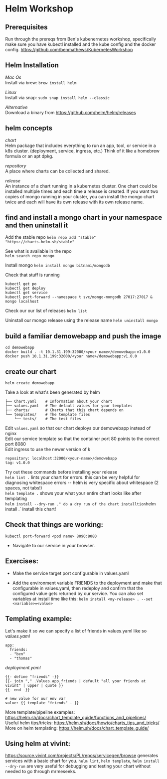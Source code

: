 # Helm Workshop

## Prerequisites

Run through the prereqs from Ben's kubenernetes workshop, specifically make sure you have kubectl installed and the kube config and the docker config. https://github.com/benmathews/KubernetesWorkshop

## Helm Installation

_Mac Os_  
Install via brew:
`brew install helm`

_Linux_  
Install via snap:
`sudo snap install helm --classic`

_Alternative_  
Download a binary from https://github.com/helm/helm/releases

## helm concepts

_chart_  
Helm package that includes everything to run an app, tool, or service in a k8s cluster. (deployment, service, ingress, etc.) Think of it like a homebrew formula or an apt dpkg.

_repository_  
A place where charts can be collected and shared.

_release_  
An instance of a chart running in a kubernetes cluster. One chart could be installed multiple times and each time a release is created. If you want two copies of mongo running in your cluster, you can install the mongo chart twice and each will have its own release with its own release name.

## find and install a mongo chart in your namespace and then uninstall it

Add the stable repo
`helm repo add "stable" "https://charts.helm.sh/stable"`

See what is available in the repo  
`helm search repo mongo`

Install mongo
`helm install mongo bitnami/mongodb`

Check that stuff is running

```
kubectl get po
kubectl get deploy
kubectl get service
kubectl port-forward --namespace t svc/mongo-mongodb 27017:27017 &
mongo localhost
```

Check our our list of releases
`helm list`

Uninstall our mongo release using the release name
`helm uninstall mongo`

## build a familiar demowebapp and push the image

```
cd demowebapp
docker build . -t 10.1.31.199:32000/<your name>/demowebapp:v1.0.0
docker push 10.1.31.199:32000/<your name>/demowebapp:v1.0.0
```

## create our chart

`helm create demowebapp`

Take a look at what's been generated by helm

```
├── Chart.yaml    # Information about your chart
├── values.yaml   # The default values for your templates
├── charts/       # Charts that this chart depends on
└── templates/    # The template files
    └── tests/    # The test files
```

Edit `values.yaml` so that our chart deploys our demowebapp instead of nginx  
Edit our service template so that the container port 80 points to the correct port 8080  
Edit ingress to use the newer version of k

```
repository: localhost:32000/<your-name>/demowebapp
tag: v1.0.0
```

Try out these commands before installing your release  
`helm lint .` lints your chart for errors. this can be very helpful for diagnosing whitespace errors -- helm is very specific about whitespace (2 spaces, not tabs!)  
`helm template .` shows your what your entire chart looks like after templating  
`helm install --dry-run ." do a dry run of the chart installtion`helm install <your-release-name> .` install this chart!

## Check that things are working:

`kubectl port-forward <pod name> 8090:8080`

- Navigate to our service in your browser.

## Exercises:

- Make the service target port configurable in values.yaml

- Add the environment variable FRIENDS to the deployment and make that configurable in values.yaml, then redeploy and confirm that the configured value gets returned by our service. You can also set variables at install time like this: `helm install <my-release> . --set <variable>=<value>`

## Templating example:

Let's make it so we can specify a list of friends in values.yaml like so  
_values.yaml_

```
app:
  friends:
  - "ben"
  - "thomas"
```

_deployment.yaml_

```
{{- define "friends" -}}
{{- join "," .Values.app.friends | default "all your friends at vivint" | upper | quote }}
{{- end -}}

# new value for our env var
value: {{ template "friends" . }}
```

More template/pipeline examples: https://helm.sh/docs/chart_template_guide/functions_and_pipelines/  
Useful helm tips/tricks: https://helm.sh/docs/howto/charts_tips_and_tricks/  
More on helm templating: https://helm.sh/docs/chart_template_guide/

## Using helm at vivint:

https://source.vivint.com/projects/PL/repos/servicegen/browse generates services with a basic chart for you.
`helm lint`, `helm template`, `helm install --dry-run` are very useful for debugging and testing your chart without needed to go through mrmeseeks.
